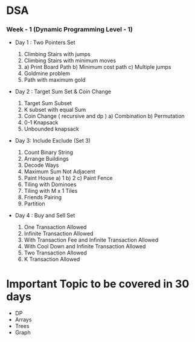 # DSA 

### Week - 1 (Dynamic Programming Level - 1)

- Day 1  : Two Pointers Set
    1. Climbing Stairs with jumps   
    2. Climbing Stairs with minimum moves
    3. a) Print Board Path
        b) Minimum cost path 
        c) Multiple jumps
    4. Goldmine problem 
    5. Path with maximum gold

- Day 2 : Target Sum Set & Coin Change 
    1. Target Sum Subset
    2. K subset with equal Sum
    3. Coin Change ( recursive and dp )
        a) Combination
        b) Permutation
    4. 0-1 Knapsack
    5. Unbounded knapsack
    
- Day 3: Include Exclude (Set 3)  
    1. Count Binary String
    2. Arrange Buildings 
    3. Decode Ways 
    4. Maximum Sum Not Adjacent
    5. Paint House
        a) 1
        b) 2
        c) Paint Fence 
    6. Tiling with Dominoes
    7. Tiling with M x 1 Tiles
    8. Friends Pairing
    9. Partition

- Day 4 : Buy and Sell Set
    1. One Transaction Allowed
    2. Infinite Transaction Allowed
    3. With Transaction Fee and Infinite Transaction Allowed
    4. With Cool Down and Infinite Transaction Allowed
    5. Two Transaction Allowed
    6. K Transaction Allowed 


# Important Topic to be covered in 30 days


-   DP
-   Arrays 
-   Trees
-   Graph